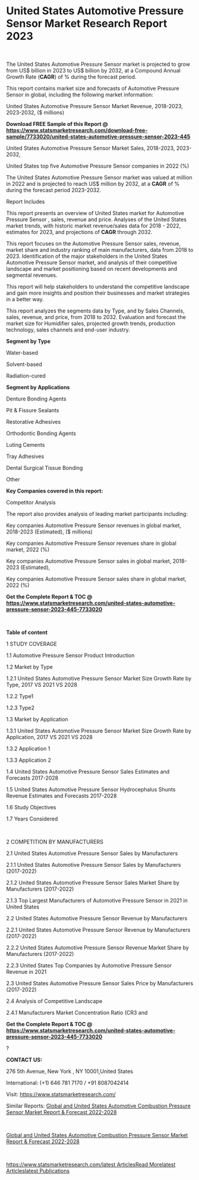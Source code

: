 <h1>United States Automotive Pressure Sensor Market Research Report 2023</h1><br/><p>The United States Automotive Pressure Sensor market is projected to grow from US$ billion in 2023 to US$ billion by 2032, at a Compound Annual Growth Rate (<strong>CAGR</strong>) of % during the forecast period.</p>
 
 
 
 <p>This report contains market size and forecasts of Automotive Pressure Sensor in global, including the following market information:</p>
 
 
 
 <p>United States Automotive Pressure Sensor Market Revenue, 2018-2023, 2023-2032, ($ millions)</p>
 
 
 
 <p><strong>Download FREE Sample of this Report @ <a href="https://www.statsmarketresearch.com/download-free-sample/7733020/united-states-automotive-pressure-sensor-2023-445">https://www.statsmarketresearch.com/download-free-sample/7733020/united-states-automotive-pressure-sensor-2023-445</a></strong></p>
 
 
 
 <p>United States Automotive Pressure Sensor Market Sales, 2018-2023, 2023-2032,</p>
 
 
 
 <p>United States top five Automotive Pressure Sensor companies in 2022 (%)</p>
 
 
 
 <p>The United States Automotive Pressure Sensor market was valued at million in 2022 and is projected to reach US$ million by 2032, at a <strong>CAGR</strong> of % during the forecast period 2023-2032.</p>
 
 
 
 <p>Report Includes</p>
 
 
 
 <p>This report presents an overview of United States market for Automotive Pressure Sensor , sales, revenue and price. Analyses of the United States market trends, with historic market revenue/sales data for 2018 - 2022, estimates for 2023, and projections of <strong>CAGR</strong> through 2032.</p>
 
 
 
 <p>This report focuses on the Automotive Pressure Sensor sales, revenue, market share and industry ranking of main manufacturers, data from 2018 to 2023. Identification of the major stakeholders in the United States Automotive Pressure Sensor market, and analysis of their competitive landscape and market positioning based on recent developments and segmental revenues.</p>
 
 
 
 <p>This report will help stakeholders to understand the competitive landscape and gain more insights and position their businesses and market strategies in a better way.</p>
 
 
 
 <p>This report analyzes the segments data by Type, and by Sales Channels, sales, revenue, and price, from 2018 to 2032. Evaluation and forecast the market size for Humidifier sales, projected growth trends, production technology, sales channels and end-user industry.</p>
 
 
 
 <p><strong>Segment by Type</strong></p>
 
 
 
 <p>Water-based</p>
 
 
 
 <p>Solvent-based</p>
 
 
 
 <p>Radiation-cured</p>
 
 
 
 <p><strong>Segment <strong><strong>by Applications</strong></strong></strong></p>
 
 
 
 <p>Denture Bonding Agents</p>
 
 
 
 <p>Pit & Fissure Sealants</p>
 
 
 
 <p>Restorative Adhesives</p>
 
 
 
 <p>Orthodontic Bonding Agents</p>
 
 
 
 <p>Luting Cements</p>
 
 
 
 <p>Tray Adhesives</p>
 
 
 
 <p>Dental Surgical Tissue Bonding</p>
 
 
 
 <p>Other</p>
 
 
 
 <p><strong>Key Companies covered in this report:</strong></p>
 
 
 
 <p>Competitor Analysis</p>
 
 
 
 <p>The report also provides analysis of leading market participants including:</p>
 
 
 
 <p>Key companies Automotive Pressure Sensor revenues in global market, 2018-2023 (Estimated), ($ millions)</p>
 
 
 
 <p>Key companies Automotive Pressure Sensor revenues share in global market, 2022 (%)</p>
 
 
 
 <p>Key companies Automotive Pressure Sensor sales in global market, 2018-2023 (Estimated),</p>
 
 
 
 <p>Key companies Automotive Pressure Sensor sales share in global market, 2022 (%)</p>
 
 
 
 <div><b>Get the Complete Report & TOC @ <a href="https://www.statsmarketresearch.com/united-states-automotive-pressure-sensor-2023-445-7733020">https://www.statsmarketresearch.com/united-states-automotive-pressure-sensor-2023-445-7733020</a></b></div>
 
 
 
 <p><br />
 
 <b>Table of content</b></p>
 
 
 
 <p>1 STUDY COVERAGE<br />
 
 1.1 Automotive Pressure Sensor Product Introduction<br />
 
 1.2 Market by Type<br />
 
 1.2.1 United States Automotive Pressure Sensor Market Size Growth Rate by Type, 2017 VS 2021 VS 2028<br />
 
 1.2.2 Type1<br />
 
 1.2.3 Type2<br />
 
 1.3 Market by Application<br />
 
 1.3.1 United States Automotive Pressure Sensor Market Size Growth Rate by Application, 2017 VS 2021 VS 2028<br />
 
 1.3.2 Application 1<br />
 
 1.3.3 Application 2<br />
 
 1.4 United States Automotive Pressure Sensor Sales Estimates and Forecasts 2017-2028<br />
 
 1.5 United States Automotive Pressure Sensor Hydrocephalus Shunts Revenue Estimates and Forecasts 2017-2028<br />
 
 1.6 Study Objectives<br />
 
 1.7 Years Considered<br />
 
 <br />
 
 2 COMPETITION BY MANUFACTURERS<br />
 
 2.1 United States Automotive Pressure Sensor Sales by Manufacturers<br />
 
 2.1.1 United States Automotive Pressure Sensor Sales by Manufacturers (2017-2022)<br />
 
 2.1.2 United States Automotive Pressure Sensor Sales Market Share by Manufacturers (2017-2022)<br />
 
 2.1.3 Top Largest Manufacturers of Automotive Pressure Sensor in 2021 in United States<br />
 
 2.2 United States Automotive Pressure Sensor Revenue by Manufacturers<br />
 
 2.2.1 United States Automotive Pressure Sensor Revenue by Manufacturers (2017-2022)<br />
 
 2.2.2 United States Automotive Pressure Sensor Revenue Market Share by Manufacturers (2017-2022)<br />
 
 2.2.3 United States Top Companies by Automotive Pressure Sensor Revenue in 2021<br />
 
 2.3 United States Automotive Pressure Sensor Sales Price by Manufacturers (2017-2022)<br />
 
 2.4 Analysis of Competitive Landscape<br />
 
 2.4.1 Manufacturers Market Concentration Ratio (CR3 and</p>
 
 
 
 <div><b>Get the Complete Report & TOC @ <a href="https://www.statsmarketresearch.com/united-states-automotive-pressure-sensor-2023-445-7733020">https://www.statsmarketresearch.com/united-states-automotive-pressure-sensor-2023-445-7733020</a></b></div>
 
 
 
 <p>? </p>
 
 
 
 <p><b>CONTACT US:</b><br />
 
 276 5th Avenue, New York , NY 10001,United States<br />
 
 International: (+1) 646 781 7170 / +91 8087042414<br />
 
 Visit: <a href="https://www.statsmarketresearch.com/">https://www.statsmarketresearch.com/</a><br />
 
 Similar Reports: <a href="https://www.statsmarketresearch.com/united-states-automotive-pressure-sensor-2023-445-7733020">Global and United States Automotive Combustion Pressure Sensor Market Report & Forecast 2022-2028</a><br />
 
 <br />
 
 <a href="https://www.statsmarketresearch.com/united-states-automotive-pressure-sensor-2023-445-7733020">Global and United States Automotive Combustion Pressure Sensor Market Report & Forecast 2022-2028</a><br />
 
 <br />
 
 <a href="https://gyeongbokgung.com">https://www.statsmarketresearch.com/</a><a href="https://hallyeomaritime.com">latest Articles</a><a href="https://jingwansa.com">Read More</a><a href="https://nguoiviet.jp/">latest Articles</a><a href="https://www.intelmarketresearch.com/">latest Publications</a></p>